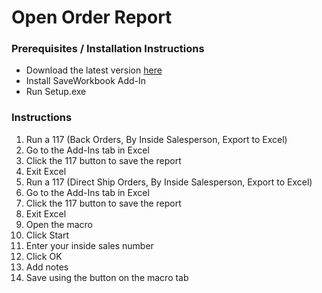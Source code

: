 Open Order Report  
=================

### Prerequisites / Installation Instructions

- Download the latest version <a href="https://github.com/Wesco/Open_Order_Report/releases/latest">here</a>
- Install SaveWorkbook Add-In
- Run Setup.exe

### Instructions

1. Run a 117 (Back Orders, By Inside Salesperson, Export to Excel)
2. Go to the Add-Ins tab in Excel
3. Click the 117 button to save the report
4. Exit Excel
5. Run a 117 (Direct Ship Orders, By Inside Salesperson, Export to Excel)
6. Go to the Add-Ins tab in Excel
7. Click the 117 button to save the report
8. Exit Excel
9. Open the macro
10. Click Start
11. Enter your inside sales number
12. Click OK
13. Add notes
14. Save using the button on the macro tab
